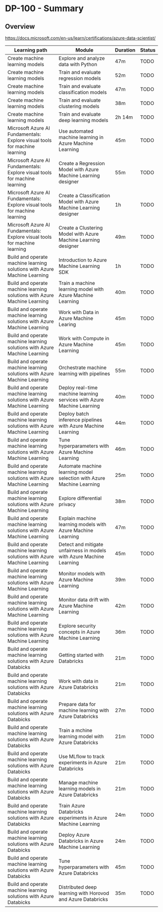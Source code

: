 # DP-100 - Summary

## Overview

https://docs.microsoft.com/en-us/learn/certifications/azure-data-scientist/

| Learning path | Module | Duration | Status |
| ------------- | ------ | -------- | ------ |
| Create machine learning models | Explore and analyze data with Python | 47m | TODO |
| Create machine learning models | Train and evaluate regression models | 52m | TODO |
| Create machine learning models | Train and evaluate classification models | 47m | TODO |
| Create machine learning models | Train and evaluate clustering models | 38m | TODO |
| Create machine learning models | Train and evaluate deep learning models | 2h 14m | TODO |
| Microsoft Azure AI Fundamentals: Explore visual tools for machine learning | Use automated machine learning in Azure Machine Learning | 45m | TODO |
| Microsoft Azure AI Fundamentals: Explore visual tools for machine learning | Create a Regression Model with Azure Machine Learning designer | 55m | TODO |
| Microsoft Azure AI Fundamentals: Explore visual tools for machine learning | Create a Classification Model with Azure Machine Learning designer | 1h | TODO |
| Microsoft Azure AI Fundamentals: Explore visual tools for machine learning | Create a Clustering Model with Azure Machine Learning designer | 49m | TODO |
| Build and operate machine learning solutions with Azure Machine Learning | Introduction to Azure Machine Learning SDK | 1h | TODO |
| Build and operate machine learning solutions with Azure Machine Learning | Train a machine learning model with Azure Machine Learning | 40m | TODO |
| Build and operate machine learning solutions with Azure Machine Learning | Work with Data in Azure Machine Learing | 45m | TODO |
| Build and operate machine learning solutions with Azure Machine Learning | Work with Compute in Azure Machine Learning | 45m | TODO |
| Build and operate machine learning solutions with Azure Machine Learning | Orchestrate machine learning with pipelines | 55m | TODO |
| Build and operate machine learning solutions with Azure Machine Learning | Deploy real-time machine learning services with Azure Machine Learning | 40m | TODO |
| Build and operate machine learning solutions with Azure Machine Learning | Deploy batch inference pipelines with Azure Machine Learning | 44m | TODO |
| Build and operate machine learning solutions with Azure Machine Learning | Tune hyperparameters with Azure Machine Learning | 46m | TODO |
| Build and operate machine learning solutions with Azure Machine Learning | Automate machine learning model selection with Azure Machine Learning | 25m | TODO |
| Build and operate machine learning solutions with Azure Machine Learning | Explore differential privacy | 38m | TODO |
| Build and operate machine learning solutions with Azure Machine Learning | Explain machine learning models with Azure Machine Learning | 47m | TODO |
| Build and operate machine learning solutions with Azure Machine Learning | Detect and mitigate unfairness in models with Azure Machine Learning | 45m | TODO |
| Build and operate machine learning solutions with Azure Machine Learning | Monitor models with Azure Machine Learning | 39m | TODO |
| Build and operate machine learning solutions with Azure Machine Learning | Monitor data drift with Azure Machine Learning | 42m | TODO |
| Build and operate machine learning solutions with Azure Machine Learning | Explore security concepts in Azure Machine Learning | 36m | TODO |
| Build and operate machine learning solutions with Azure Databicks | Getting started with Databricks | 21m | TODO |
| Build and operate machine learning solutions with Azure Databicks | Work with data in Azure Databricks | 21m | TODO |
| Build and operate machine learning solutions with Azure Databicks | Prepare data for machine learning with Azure Databricks | 27m | TODO |
| Build and operate machine learning solutions with Azure Databicks | Train a mchine learning model with Azure Databricks | 21m | TODO |
| Build and operate machine learning solutions with Azure Databicks | Use MLflow to track experiments in Azure Databricks | 21m | TODO |
| Build and operate machine learning solutions with Azure Databicks | Manage machine learning models in Azure Databricks | 21m | TODO |
| Build and operate machine learning solutions with Azure Databicks | Train Azure Databricks experiments in Azure Machine Learning | 24m | TODO |
| Build and operate machine learning solutions with Azure Databicks | Deploy Azure Databricks in Azure Machine Learning | 24m | TODO |
| Build and operate machine learning solutions with Azure Databicks | Tune hyperparameters with Azure Databricks | 45m | TODO |
| Build and operate machine learning solutions with Azure Databicks | Distributed deep learning with Horovod and Azure Databricks | 35m | TODO |
